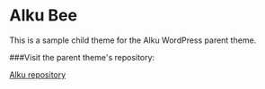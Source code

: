 Alku Bee
========

This is a sample child theme for the Alku WordPress parent theme.

###Visit the parent theme's repository:

[Alku repository](https://github.com/dronix/alku)